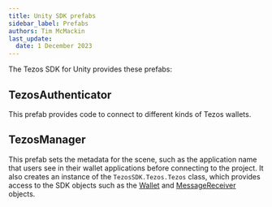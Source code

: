 ```yaml
---
title: Unity SDK prefabs
sidebar_label: Prefabs
authors: Tim McMackin
last_update:
  date: 1 December 2023
---
```


The Tezos SDK for Unity provides these prefabs:

## TezosAuthenticator

This prefab provides code to connect to different kinds of Tezos wallets.

<!-- TODO more info on its objects, or just link to instructions for connecting? -->

## TezosManager

This prefab sets the metadata for the scene, such as the application name that users see in their wallet applications before connecting to the project.
It also creates an instance of the `TezosSDK.Tezos.Tezos` class, which provides access to the SDK objects such as the [Wallet](./Wallet) and [MessageReceiver](./MessageReceiver) objects.
